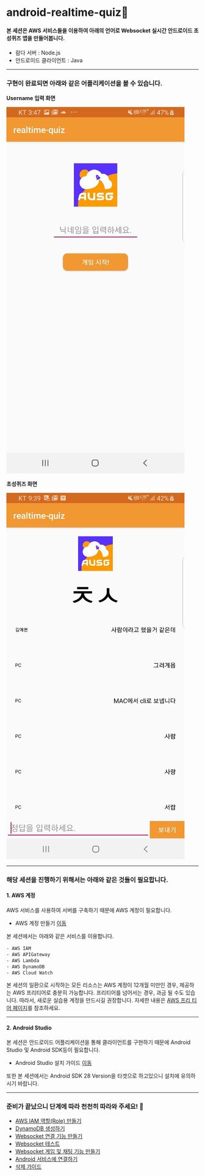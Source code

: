 # android-realtime-quiz🥳

#### 본 세션은 AWS 서비스들을 이용하여 아래의 언어로 Websocket 실시간 안드로이드 초성퀴즈 앱을 만들어봅니다.
- 람다 서버 : Node.js
- 안드로이드 클라이언트 : Java

---
### 구현이 완료되면 아래와 같은 어플리케이션을 볼 수 있습니다.

**Username 입력 화면**

![그림](images/android/1.jpeg)

**초성퀴즈 화면**

![그림](images/android/3_1.jpeg)

---

### 해당 세션을 진행하기 위해서는 아래와 같은 것들이 필요합니다.

#### 1. AWS 계정

AWS 서비스를 사용하여 서버를 구축하기 때문에 AWS 계정이 필요합니다.

- AWS 계정 만들기 [이동](https://aws.amazon.com/ko/)

본 세션에서는 아래와 같은 서비스를 이용합니다.
~~~
- AWS IAM
- AWS APIGateway
- AWS Lambda
- AWS DynamoDB
- AWS Cloud Watch
~~~

본 세션의 일환으로 시작하는 모든 리소스는 AWS 계정이 12개월 미만인 경우, 제공하는 AWS 프리티어로 충분히 가능합니다. 프리티어를 넘어서는 경우, 과금 될 수도 있습니다. 따라서, 새로운 실습용 계정을 만드시길 권장합니다. 자세한 내용은 [AWS 프리 티어 페이지](https://aws.amazon.com/free/)를 참조하세요.

---

#### 2. Android Studio

본 세션은 안드로이드 어플리케이션을 통해 클라이언트를 구현하기 때문에 Android Studio 및 Android SDK등이 필요합니다. 

- Android Studio 설치 가이드 [이동](https://github.com/AUSG/ausg-seminar-2019/tree/master/AndroidTrack/preparation)

또한 본 세션에서는 Android SDK 28 Version을 타겟으로 하고있으니 설치에 유의하시기 바랍니다.

---

### 준비가 끝났으니 단계에 따라 천천히 따라와 주세요! 👋

- [AWS IAM 역할(Role) 만들기](https://github.com/yebonkim/android-realtime-quiz/blob/master/guide/AWS_IAM_guide.md)
- [DynamoDB 생성하기](https://github.com/yebonkim/android-realtime-quiz/blob/master/guide/AWS_DynamoDB_guide.md)
- [Websocket 연결 기능 만들기](https://github.com/yebonkim/android-realtime-quiz/blob/master/guide/AWS_websocket_connection_guide.md)
- [Websocket 테스트](https://github.com/yebonkim/android-realtime-quiz/blob/master/guide/AWS_websocket_test_guide.md)
- [Websocket 게임 및 채팅 기능 만들기](https://github.com/yebonkim/android-realtime-quiz/blob/master/guide/AWS_websocket_guide.md)
- [Android 서비스에 연결하기](https://github.com/yebonkim/android-realtime-quiz/blob/master/guide/Android_guide.md)
- [삭제 가이드](https://github.com/yebonkim/android-realtime-quiz/blob/master/guide/delete_guide.md)

